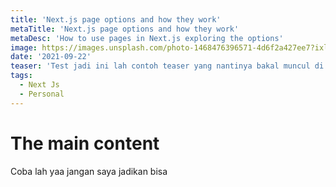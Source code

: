 ```yaml
---
title: 'Next.js page options and how they work'
metaTitle: 'Next.js page options and how they work'
metaDesc: 'How to use pages in Next.js exploring the options'
image: https://images.unsplash.com/photo-1468476396571-4d6f2a427ee7?ixlib=rb-4.0.3&ixid=MnwxMjA3fDB8MHxjb2xsZWN0aW9uLXBhZ2V8MXxGN0kzXzU0aDFhUXx8ZW58MHx8fHw%3D&auto=format&fit=crop&w=900&q=60
date: '2021-09-22'
teaser: 'Test jadi ini lah contoh teaser yang nantinya bakal muncul di thumbnail, okeee. Cillum mollit Lorem laboris irure. Et cillum magna laborum velit amet consequat quis veniam deserunt ut nulla esse ut non. Sunt pariatur veniam do sint ullamco proident.'
tags:
  - Next Js
  - Personal
---
```


# The main content

Coba lah yaa jangan saya jadikan bisa

